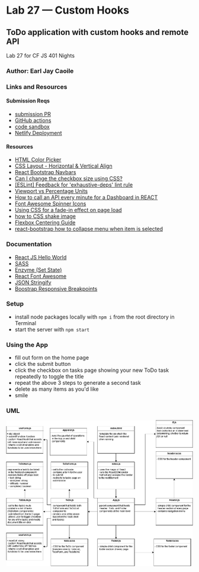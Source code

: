 # Lab 27 — Custom Hooks

## ToDo application with custom hooks and remote API

Lab 27 for CF JS 401 Nights

### Author: Earl Jay Caoile

### Links and Resources

#### Submission Reqs

- [submission PR](https://github.com/earljay-caoile-401-advanced-javascript/hooks-todo/pull/2)
- [GitHub actions](https://github.com/earljay-caoile-401-advanced-javascript/hooks-todo/actions)
- [code sandbox](https://codesandbox.io/s/github/earljay-caoile-401-advanced-javascript/hooks-todo/tree/lab-27)
- [Netlify Deployment](https://clever-heyrovsky-cb81ec.netlify.app/)

#### Resources

- [HTML Color Picker](https://www.w3schools.com/colors/colors_picker.asp)
- [CSS Layout - Horizontal & Vertical Align](https://www.w3schools.com/csS/css_align.asp)
- [React Bootstrap Navbars](https://react-bootstrap.github.io/components/navbar/)
- [Can I change the checkbox size using CSS?](https://stackoverflow.com/questions/306924/can-i-change-the-checkbox-size-using-css)
- [[ESLint] Feedback for 'exhaustive-deps' lint rule](https://github.com/facebook/react/issues/14920)
- [Viewport vs Percentage Units](https://bitsofco.de/viewport-vs-percentage-units/)
- [How to call an API every minute for a Dashboard in REACT](https://stackoverflow.com/questions/48601813/how-to-call-an-api-every-minute-for-a-dashboard-in-react)
- [Font Awesome Spinner Icons](https://www.w3schools.com/icons/fontawesome_icons_spinner.asp)
- [Using CSS for a fade-in effect on page load](https://stackoverflow.com/questions/11679567/using-css-for-a-fade-in-effect-on-page-load)
- [how to CSS shake image](https://www.w3schools.com/howto/howto_css_shake_image.asp)
- [Flexbox Centering Guide](https://onextrapixel.com/flexbox-centering-guide/)
- [react-bootstrap how to collapse menu when item is selected](https://stackoverflow.com/questions/32452695/react-bootstrap-how-to-collapse-menu-when-item-is-selected)

### Documentation

- [React JS Hello World](https://reactjs.org/docs/hello-world.html)
- [SASS](https://sass-lang.com/)
- [Enzyme (Set State)](https://enzymejs.github.io/enzyme/docs/api/ReactWrapper/setState.html)
- [React Font Awesome](https://github.com/FortAwesome/react-fontawesome)
- [JSON Stringify](https://developer.mozilla.org/en-US/docs/Web/JavaScript/Reference/Global_Objects/JSON/stringify)
- [Boostrap Responsive Breakpoints](https://getbootstrap.com/docs/4.1/layout/overview/#responsive-breakpoints)

### Setup

- install node packages locally with `npm i` from the root directory in Terminal
- start the server with `npm start`

### Using the App

- fill out form on the home page
- click the submit button
- click the checkbox on tasks page showing your new ToDo task repeatedly to toggle the title
- repeat the above 3 steps to generate a second task
- delete as many items as you'd like
- smile

### UML

![UML Image](lab-27-uml.png)
